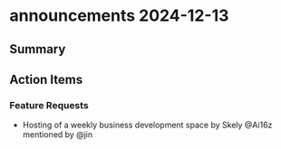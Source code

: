 # announcements 2024-12-13

## Summary


## Action Items

### Feature Requests
- Hosting of a weekly business development space by Skely @Ai16z mentioned by @jin